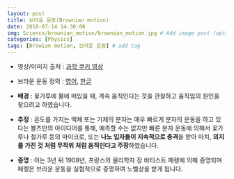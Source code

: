 ```yaml
---
layout: post
title: 브라운 운동(Brownian motion) 
date: 2018-07-14 14:30:00
img: Science/brownian_motion/brownian_motion.jpg # Add image post (optional)
categories: [Physics] 
tags: [Browian motion, 브라운 운동] # add tag
---
```

+ 영상/이미지 출처 : [과학 쿠키 영상](https://www.youtube.com/watch?v=8ZO4gKa6y6w) 
+ 브라운 운동 정의 : [영어](https://en.wikipedia.org/wiki/Brownian_motion), [한글](https://ko.wikipedia.org/wiki/%EB%B8%8C%EB%9D%BC%EC%9A%B4_%EC%9A%B4%EB%8F%99)

+ **배경** : 꽃가루에 물에 떠있을 때, 계속 움직인다는 것을 관찰하고 움직임의 원인을 찾으려고 하였습니다.

+ **추정** : 온도를 가지는 액체 또는 기체의 분자는 매우 빠르게 분자의 운동을 하고 있다는 볼츠만의 아이디어를 통해, 
예측할 수는 없지만 빠른 분자 운동에 의해서 꽃가루나 철가루 등의 마이크로, 또는 **나노 입자들이 지속적으로 충격**을 받아
마치, **의지를 가진 것 처럼 무작위 처럼 움직인다고 주장**하였습니다.

+ **증명** : 이는 3년 뒤 1908년, 프랑스의 물리학자 장 바티스트 페렝에 의해 증명되며 페렝은 브라운 운동을 실험적으로 증명하여 노벨상을 받게 됩니다.




 


    
    
  
